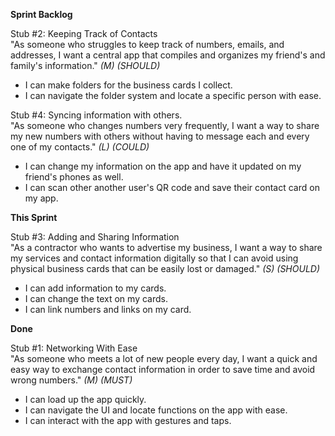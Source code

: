 **Sprint Backlog**

Stub #2: Keeping Track of Contacts \
"As someone who struggles to keep track of numbers, emails, and addresses, I want a central app that compiles and organizes my friend's and family's information." _(M) (SHOULD)_ 
- I can make folders for the business cards I collect. 
- I can navigate the folder system and locate a specific person with ease. 

Stub #4: Syncing information with others.\
"As someone who changes numbers very frequently, I want a way to share my new numbers with others without having to message each and every one of my contacts." _(L) (COULD)_ 
- I can change my information on the app and have it updated on my friend's phones as well. 
- I can scan other another user's QR code and save their contact card on my app.

**This Sprint**

Stub #3: Adding and Sharing Information \
"As a contractor who wants to advertise my business, I want a way to share my services and contact information digitally so that I can avoid using physical business cards that can be easily lost or damaged." _(S) (SHOULD)_ 
- I can add information to my cards. 
- I can change the text on my cards. 
- I can link numbers and links on my card.

**Done**

Stub #1: Networking With Ease \
"As someone who meets a lot of new people every day, I want a quick and easy way to exchange contact information in order to save time and avoid wrong numbers." _(M) (MUST)_ 
- I can load up the app quickly. 
- I can navigate the UI and locate functions on the app with ease. 
- I can interact with the app with gestures and taps. 
